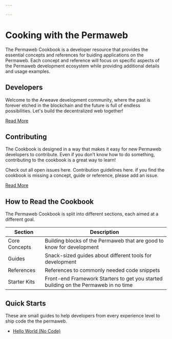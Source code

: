 ```yaml
---

---
```


# Cooking with the Permaweb

The Permaweb Cookbook is a developer resource that provides the essential concepts and references for buiding applications on the Permaweb. Each concept and reference will focus on specific aspects of the Permaweb development ecosystem while providing additional details and usage examples.

## Developers

Welcome to the Arweave development community, where the past is forever etched in the blockchain and the future is full of endless possibilities. Let's build the decentralized web together!

[Read More](welcome.md)

## Contributing

The Cookbook is designed in a way that makes it easy for new Permaweb developers to contribute. Even if you don't know how to do something, contributing to the cookbook is a great way to learn!

Check out all open issues here. Contribution guidelines here. if you find the cookbook is missing a concept, guide or reference, please add an issue.

[Read More](contributing.md)


## How to Read the Cookbook

The Permaweb Cookbook is split into different sections, each aimed at a different goal.

| Section | Description |
| ------- | ----------- |
| Core Concepts | Building blocks of the Permaweb that are good to know for development |
| Guides | Snack-sized guides about different tools for development |
| References | References to commonly needed code snippets | 
| Starter Kits | Front-end Framework Starters to get you started building on the Permaweb in no time | 

## Quick Starts

These are small guides to help developers from every experience level to ship code the the permaweb.

- [Hello World (No Code)](quick-starts/hw-no-code.md)
